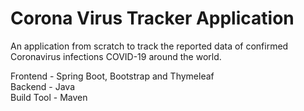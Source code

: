 # Corona Virus Tracker Application

An application from scratch to track the reported data of confirmed Coronavirus infections COVID-19 around the world.

Frontend - Spring Boot, Bootstrap and Thymeleaf <br/>
Backend - Java <br/>
Build Tool - Maven <br/>
